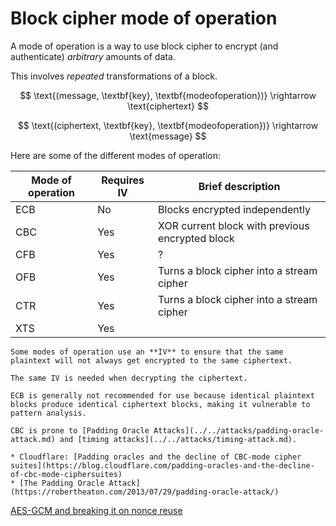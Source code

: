 #  Block cipher mode of operation

A mode of operation is a way to use block cipher to encrypt (and authenticate) _arbitrary_ amounts of data.

This involves *repeated* transformations of a block.

$$
\text{(message, \textbf{key}, \textbf{modeofoperation})} \rightarrow \text{ciphertext}
$$

$$
\text{(ciphertext, \textbf{key}, \textbf{modeofoperation})} \rightarrow \text{message}
$$

Here are some of the different modes of operation:

| Mode of operation | Requires IV | Brief description                               |
|-------------------|-------------|-------------------------------------------------|
| ECB               | No          | Blocks encrypted independently                  |
| CBC               | Yes         | XOR current block with previous encrypted block |
| CFB               | Yes         | ?                                               |
| OFB               | Yes         | Turns a block cipher into a stream cipher       |
| CTR               | Yes         | Turns a block cipher into a stream cipher       |
| XTS               | Yes         |                                                 |

~~~admonish note title="Initialisation vector"
Some modes of operation use an **IV** to ensure that the same plaintext will not always get encrypted to the same ciphertext. 

The same IV is needed when decrypting the ciphertext.
~~~

~~~admonish warning title="Don't use ECB"
ECB is generally not recommended for use because identical plaintext blocks produce identical ciphertext blocks, making it vulnerable to pattern analysis.
~~~

~~~admonish warning title="Don't use CBC"
CBC is prone to [Padding Oracle Attacks](../../attacks/padding-oracle-attack.md) and [timing attacks](../../attacks/timing-attack.md).

* Cloudflare: [Padding oracles and the decline of CBC-mode cipher suites](https://blog.cloudflare.com/padding-oracles-and-the-decline-of-cbc-mode-ciphersuites)
* [The Padding Oracle Attack](https://robertheaton.com/2013/07/29/padding-oracle-attack/)
~~~

[AES-GCM and breaking it on nonce reuse](https://frereit.de/aes_gcm/)

